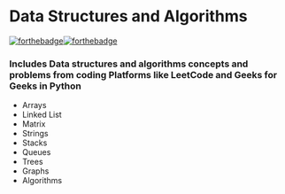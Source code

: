 # Data Structures and Algorithms

[![forthebadge](https://forthebadge.com/images/badges/made-with-python.svg)](https://forthebadge.com)[![forthebadge](https://forthebadge.com/images/badges/powered-by-coffee.svg)](https://forthebadge.com)

### Includes Data structures and algorithms concepts and problems from coding Platforms like LeetCode and Geeks for Geeks in Python

- Arrays
- Linked List 
- Matrix
- Strings
- Stacks
- Queues
- Trees
- Graphs
- Algorithms
